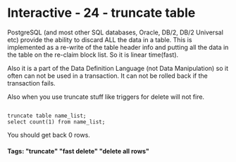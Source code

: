 



<style>
.pagebreak { page-break-before: always; }
.half { height: 200px; }
</style>





# Interactive - 24 - truncate table

PostgreSQL (and most other SQL databases, Oracle, DB/2, DB/2 Universal etc)
provide the ability to discard ALL the data in a table.     This is implemented
as a re-write of the table header info and putting all the data in the table
on the re-claim block list.  So it is linear time(fast).

Also it is a part of the Data Definition Language (not Data Manipulation)
so it often can not be used in a transaction.  It can not be rolled back
if the transaction fails.

Also when you use truncate stuff like triggers for delete will not fire.

```

truncate table name_list;
select count(1) from name_list;

```

You should get back 0 rows.

#### Tags: "truncate" "fast delete" "delete all rows"

